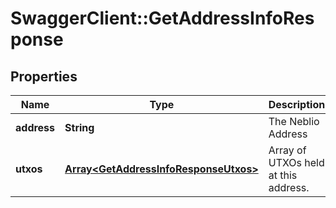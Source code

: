 # SwaggerClient::GetAddressInfoResponse

## Properties
Name | Type | Description | Notes
------------ | ------------- | ------------- | -------------
**address** | **String** | The Neblio Address | [optional] 
**utxos** | [**Array&lt;GetAddressInfoResponseUtxos&gt;**](GetAddressInfoResponseUtxos.md) | Array of UTXOs held at this address. | [optional] 


